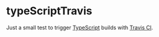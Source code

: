 # typeScriptTravis

Just a small test to trigger [TypeScript](http://www.typescriptlang.org/) builds with [Travis CI](https://travis-ci.org).
